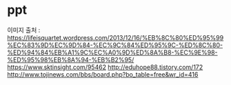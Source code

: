 # ppt
이미지 출처 : https://lifeisquartet.wordpress.com/2013/12/16/%EB%8C%80%ED%95%99%EC%83%9D%EC%9D%84-%EC%9C%84%ED%95%9C-%ED%8C%80-%ED%94%84%EB%A1%9C%EC%A0%9D%ED%8A%B8-%EC%9E%98-%ED%95%98%EB%8A%94-%EB%B2%95/
https://www.sktinsight.com/95462
http://eduhope88.tistory.com/172
http://www.tojinews.com/bbs/board.php?bo_table=free&wr_id=416
